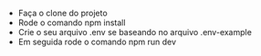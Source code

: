 * Faça o clone do projeto
* Rode o comando npm install
* Crie o seu arquivo .env se baseando no arquivo .env-example
* Em seguida rode o comando npm run dev
